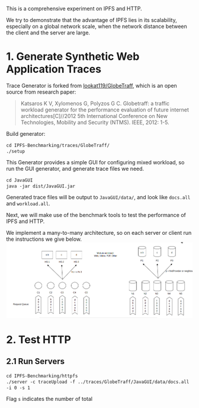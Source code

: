 This is a comprehensive experiment on IPFS and HTTP. 

We try to demonstrate that the advantage of IPFS lies in its scalability, especially on a global network scale, when the network distance between the client and the server are large.


# 1. Generate Synthetic Web Application Traces

Trace Generator is forked from [lookat119/GlobeTraff](https://github.com/lookat119/GlobeTraff), which is an open source from research paper:
>Katsaros K V, Xylomenos G, Polyzos G C. Globetraff: a traffic workload generator for the performance evaluation of future internet architectures[C]//2012 5th International Conference on New Technologies, Mobility and Security (NTMS). IEEE, 2012: 1-5.

Build generator:
```
cd IPFS-Benchmarking/traces/GlobeTraff/
./setup
```
This Generator provides a simple GUI for configuring mixed workload, so run the GUI generator, and generate trace files we need.
```
cd JavaGUI
java -jar dist/JavaGUI.jar
```
Generated trace files will be output to `JavaGUI/data/`, and look like `docs.all` and `workload.all`.

Next, we will make use of the benchmark tools to test the performance of IPFS and HTTP.

We implement a many-to-many architecture, so on each server or client run the instructions we give below.
![Alt](sync_architecture.png)

# 2. Test HTTP

## 2.1 Run Servers
```
cd IPFS-Benchmarking/httpfs
./server -c traceUpload -f ../traces/GlobeTraff/JavaGUI/data/docs.all -i 0 -s 1
```

Flag `s` indicates the number of total 
